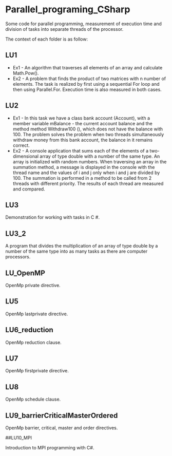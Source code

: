 # Parallel_programing_CSharp
Some code for parallel programming, measurement of execution time and division of tasks into separate threads of the processor.

The context of each folder is as follow:

## LU1

 - Ex1 - An algorithm that traverses all elements of an array and calculate Math.Pow().
 - Ex2 - A problem that finds the product of two matrices with n number of elements. The task is realized by first using a sequential For loop and then using Parallel.For. Execution time is also measured in both cases.

## LU2

 - Ex1 - In this task we have a class bank account (Account), with a member variable mBalance -
the current account balance and the method method Withdraw100 (), which does not have the balance with 100. The problem solves the problem when two threads simultaneously withdraw money from this bank account, the balance in it remains correct.
 - Ex2 - A console application that sums each of the elements of a two-dimensional array of type double with a number of the same type. An array is initialized with random numbers. When traversing an array in the summation method, a message is displayed in the console with the thread name and the values of i and j only when i and j are divided by 100.
The summation is performed in a method to be called from 2 threads with different priority. The results of each thread are measured and compared.

## LU3

Demonstration for working with tasks in C #.

## LU3_2

 A program that divides the multiplication of an array of type double by a number of the same type into as many tasks as there are computer processors.
 
 ## LU_OpenMP

OpenMp private directive.

## LU5

OpenMp lastprivate directive.

## LU6_reduction

OpenMp reduction clause. 

## LU7

OpenMp firstprivate directive. 

## LU8

OpenMp schedule clause. 

## LU9_barrierCriticalMasterOrdered

OpenMp barrier, critical, master and order directives.

##LU10_MPI

Introduction to MPI programming with C#.
